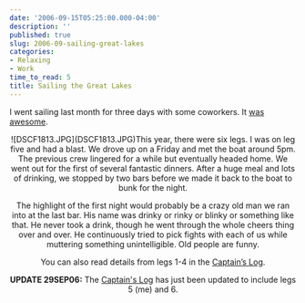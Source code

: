 ```yaml
---
date: '2006-09-15T05:25:00.000-04:00'
description: ''
published: true
slug: 2006-09-sailing-great-lakes
categories:
- Relaxing
- Work
time_to_read: 5
title: Sailing the Great Lakes
---
```


I went sailing last month for three days with some coworkers. It [was awesome](http://www.wassupy.com/gallery2/main.php?g2_itemId=3637).


<div style="text-align: center;">![DSCF1813.JPG](DSCF1813.JPG)This year, there were six legs. I was on leg five and had a blast. We drove up on a Friday and met the boat around 5pm. The previous crew lingered for a while but eventually headed home. We went out for the first of several fantastic dinners. After a huge meal and lots of drinking, we stopped by two bars before we made it back to the boat to bunk for the night.

The highlight of the first night would probably be a crazy old man we ran into at the last bar. His name was drinky or rinky or blinky or something like that. He never took a drink, though he went through the whole cheers thing over and over. He continuously tried to pick fights with each of us while muttering something unintelligible. Old people are funny.



![]()You can also read details from legs 1-4 in the [Captain’s Log](http://www.bumboat.com/log/log2006north.htm).

**UPDATE 29SEP06:** The [Captain's Log](http://www.bumboat.com/log/log2006north.htm) has just been updated to include legs 5 (me) and 6.